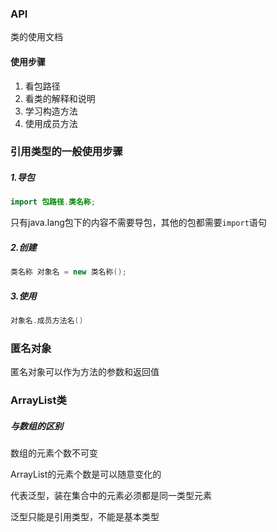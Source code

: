 ### API

类的使用文档

#### 使用步骤

1. 看包路径
2. 看类的解释和说明
3. 学习构造方法
4. 使用成员方法



### 引用类型的一般使用步骤

##### 1.导包

```java
import 包路径.类名称;
```

只有java.lang包下的内容不需要导包，其他的包都需要`import`语句



##### 2.创建

```java
类名称 对象名 = new 类名称();
```



##### 3.使用

```java
对象名.成员方法名()
```



### 匿名对象

匿名对象可以作为方法的参数和返回值



### ArrayList类

##### 与数组的区别

数组的元素个数不可变

ArrayList的元素个数是可以随意变化的

<E>代表泛型，装在集合中的元素必须都是同一类型元素

泛型只能是引用类型，不能是基本类型



